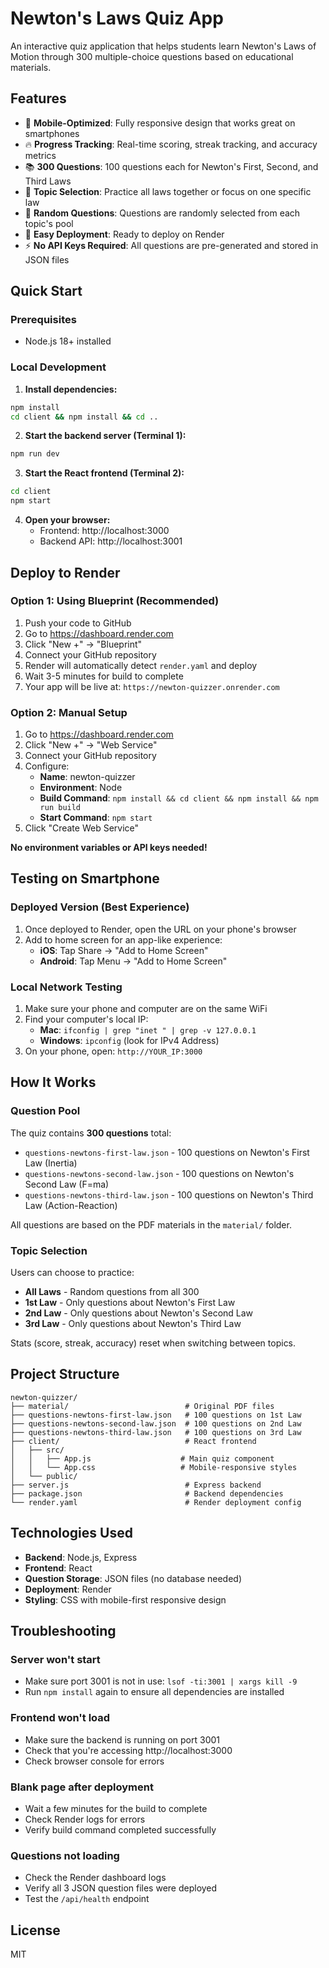 # Newton's Laws Quiz App

An interactive quiz application that helps students learn Newton's Laws of Motion through 300 multiple-choice questions based on educational materials.

## Features

- 📱 **Mobile-Optimized**: Fully responsive design that works great on smartphones
- 🔥 **Progress Tracking**: Real-time scoring, streak tracking, and accuracy metrics
- 📚 **300 Questions**: 100 questions each for Newton's First, Second, and Third Laws
- 🎯 **Topic Selection**: Practice all laws together or focus on one specific law
- 🔄 **Random Questions**: Questions are randomly selected from each topic's pool
- 🚀 **Easy Deployment**: Ready to deploy on Render
- ⚡ **No API Keys Required**: All questions are pre-generated and stored in JSON files

## Quick Start

### Prerequisites
- Node.js 18+ installed

### Local Development

1. **Install dependencies:**
```bash
npm install
cd client && npm install && cd ..
```

2. **Start the backend server (Terminal 1):**
```bash
npm run dev
```

3. **Start the React frontend (Terminal 2):**
```bash
cd client
npm start
```

4. **Open your browser:**
   - Frontend: http://localhost:3000
   - Backend API: http://localhost:3001

## Deploy to Render

### Option 1: Using Blueprint (Recommended)
1. Push your code to GitHub
2. Go to https://dashboard.render.com
3. Click "New +" → "Blueprint"
4. Connect your GitHub repository
5. Render will automatically detect `render.yaml` and deploy
6. Wait 3-5 minutes for build to complete
7. Your app will be live at: `https://newton-quizzer.onrender.com`

### Option 2: Manual Setup
1. Go to https://dashboard.render.com
2. Click "New +" → "Web Service"
3. Connect your GitHub repository
4. Configure:
   - **Name**: newton-quizzer
   - **Environment**: Node
   - **Build Command**: `npm install && cd client && npm install && npm run build`
   - **Start Command**: `npm start`
5. Click "Create Web Service"

**No environment variables or API keys needed!**

## Testing on Smartphone

### Deployed Version (Best Experience)
1. Once deployed to Render, open the URL on your phone's browser
2. Add to home screen for an app-like experience:
   - **iOS**: Tap Share → "Add to Home Screen"
   - **Android**: Tap Menu → "Add to Home Screen"

### Local Network Testing
1. Make sure your phone and computer are on the same WiFi
2. Find your computer's local IP:
   - **Mac**: `ifconfig | grep "inet " | grep -v 127.0.0.1`
   - **Windows**: `ipconfig` (look for IPv4 Address)
3. On your phone, open: `http://YOUR_IP:3000`

## How It Works

### Question Pool
The quiz contains **300 questions** total:
- `questions-newtons-first-law.json` - 100 questions on Newton's First Law (Inertia)
- `questions-newtons-second-law.json` - 100 questions on Newton's Second Law (F=ma)
- `questions-newtons-third-law.json` - 100 questions on Newton's Third Law (Action-Reaction)

All questions are based on the PDF materials in the `material/` folder.

### Topic Selection
Users can choose to practice:
- **All Laws** - Random questions from all 300
- **1st Law** - Only questions about Newton's First Law
- **2nd Law** - Only questions about Newton's Second Law
- **3rd Law** - Only questions about Newton's Third Law

Stats (score, streak, accuracy) reset when switching between topics.

## Project Structure

```
newton-quizzer/
├── material/                          # Original PDF files
├── questions-newtons-first-law.json   # 100 questions on 1st Law
├── questions-newtons-second-law.json  # 100 questions on 2nd Law
├── questions-newtons-third-law.json   # 100 questions on 3rd Law
├── client/                            # React frontend
│   ├── src/
│   │   ├── App.js                    # Main quiz component
│   │   └── App.css                   # Mobile-responsive styles
│   └── public/
├── server.js                          # Express backend
├── package.json                       # Backend dependencies
└── render.yaml                        # Render deployment config
```

## Technologies Used

- **Backend**: Node.js, Express
- **Frontend**: React
- **Question Storage**: JSON files (no database needed)
- **Deployment**: Render
- **Styling**: CSS with mobile-first responsive design

## Troubleshooting

### Server won't start
- Make sure port 3001 is not in use: `lsof -ti:3001 | xargs kill -9`
- Run `npm install` again to ensure all dependencies are installed

### Frontend won't load
- Make sure the backend is running on port 3001
- Check that you're accessing http://localhost:3000
- Check browser console for errors

### Blank page after deployment
- Wait a few minutes for the build to complete
- Check Render logs for errors
- Verify build command completed successfully

### Questions not loading
- Check the Render dashboard logs
- Verify all 3 JSON question files were deployed
- Test the `/api/health` endpoint

## License

MIT
